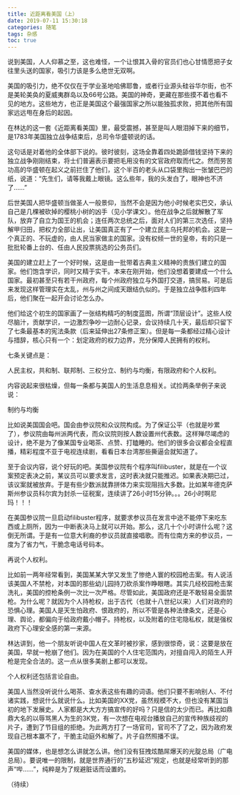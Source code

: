 ```yaml
---
title: 近距离看美国（上）
date: 2019-07-11 15:30:18
categories: 随笔
tags: 杂感
toc: true
---
```

说到美国，人人仰慕之至，这也难怪，一个让恨其入骨的官员们也心甘情愿把子女往里头送的国家，吸引力该是多么绝世无双啊。

美国的吸引力，绝不仅仅在于学业圣地哈佛耶鲁，或者行业源头硅谷华尔街，也不是美轮美奂的夏威夷群岛以及66号公路。美国的神奇，更藏在那些摸不着也看不见的地方。这些地方，也正是美国这个最强国家之所以能独孤求败，把其他所有国家远远甩在身后的起因。

在林达的这一套《近距离看美国》里，最受震撼，甚至是叫人眼泪掉下来的细节，是1783年美国独立战争结束后，总司令华盛顿说的话。

这句话是对着他的全体部下说的。彼时彼刻，这场全靠着四处跪舔借钱坚持下来的独立战争刚刚结束，将士们普遍表示要把毛用没有的文官政府取而代之。然而劳苦功高的华盛顿在起义之前拦住了他们，这个半百的老头从口袋里掏出一张皱巴巴的纸，说道：“先生们，请等我戴上眼镜。这么些年，我的头发白了，眼神也不济了……”

后世美国人把华盛顿当做圣人一般景仰，当然不会是因为他小时候老实巴交，承认自己是几棵被砍掉的樱桃小树的凶手（见小学课文）。他在战争之后就解散了军队，放弃了自立为国王的机会；连任两次总统之后，面对人们的第三次选任，坚持解甲归田，把权力全部让出，让美国真正有了一个建立民主乌托邦的机会。这是一个真正的、不玩虚的，由人民当家做主的国家。没有权倾一世的皇帝，有的只是一批批轮番上台的、任由人民投票挑选的公务员们。

美国的建立赶上了一个好时候，这是由一批带着古典主义精神的贵族们建立的国家。他们饱含学识，同时又精于实干。本来在刚开始，他们没想着要建成一个什么国家。最初甚至只有若干州政府，每个州政府独立与外国打交道，搞贸易。可是后来发现这样管理实在太乱，州与州之间成天跟结仇似的。于是独立战争胜利四年后，他们聚在一起开会讨论怎么办。

他们给这个初生的国家画了一张结构精巧的制度蓝图，所谓“顶层设计”。这些人绞尽脑汁，贡献学识，一边激烈争吵一边耐心记录，会议持续几十天，最后却只留下了七条最基本的宪法条款（后来延伸出27条修正案）。但是每一条都经过精心设计与措辞，核心只有一个：划定政府的权力边界，充分保障人民拥有的权利。

七条关键点是：

人民主权，共和制、联邦制、三权分立、制约与均衡，有限政府和个人权利。

内容说起来很枯燥，但每一条都与美国人的生活息息相关。试捡两条举例子来说说：

制约与均衡

比如说美国国会吧。国会由参议院和众议院构成。为了保证公平（也就是吵累了），参议院由每州派两代表，而众议院则按人数设置州代表数。这样殚尽竭虑的设计，绝不是为了像某国专业喝茶、点赞、打瞌睡的。他们的很多会议都会全程直播，精彩程度不亚于电视连续剧，看看日本台湾那些撕逼会就知道了。

至于会议内容，说个好玩的吧。美国参议院有个程序叫filibuster，就是在一个议案预定表决之前，某议员可以要求发言，这时表决就只能推迟。如果表决期已过，该议案就被放弃。于是有些少数派就靠拼体力来实现阻挡大多数。比如某年德克萨斯州参议员科尔宾为封杀一征税案，连续讲了26小时15分钟。。。26小时啊尼玛！！！

在美国参议院一旦启动filibuster程序，就要求参议员在发言中途不能停下来吃东西或上厕所，因为一中断表决马上就可以开始。那么，这几十个小时讲什么呢？这倒无所谓。于是有一位意大利裔的参议员就直接唱歌。而有位南方来的参议员，一度为了省力气，干脆念电话号码本。

再说个人权利。

比如前一两年经常看到，美国某某大学又发生了惨绝人寰的校园枪击案。有人说活该美国人不禁枪，对本国的那些幼儿园持刀砍杀案作睁眼瞎。其实几经校园枪击案洗礼，美国的控枪条例一次比一次严格。尽管如此，美国政府还是不敢轻易全面禁枪。为什么呢？就因为个人持枪权，出于古代（也就十八世纪以来）人们对政府的恐惧心理。美国人是天生怕政府、恨政府的，所以不管是各种法律条文，还是心理、舆论，都偏向于给政府戴小帽子。持枪权，以及附着的住宅隐私权，就是强权政府下心理安全感的第一来源。

林达讲到，他一个朋友听说中国人在文革时被抄家，感到很惊奇，说：这要是放在美国，早就一枪崩了他们。因为在美国的个人住宅范围内，对擅自闯入的陌生人开枪是完全合法的。这一点从很多美剧上都可以发现。

个人权利还包括言论自由。

美国人当然没听说什么喝茶、查水表这些有趣的词语。他们只要不影响别人、不付诸实践，想说什么就说什么。比如美国的XX党，虽然规模不大，但也没有某国当初的地下发展史。人家都是大大方方搞宣传的好吗？只是信的太少而已。再比如鼎鼎大名的以辱骂黑人为生的3K党，有一次想在电视台播放自己的宣传种族歧视的片子，遭到了节目组的拒绝。为此两方打了一场官司，官司不了了之，因为政府发现自己根本赢不了，干脆主动庭外和解了。片子自然照播不误。

美国的媒体，也是想怎么讲就怎么讲。他们没有狂拽炫酷屌爆天的光腚总局（广电总局）。要说唯一的限制，就是世界通行的“五秒延迟”规定，也就是经常听到的那声“哔……”，纯粹是为了规避脏话而设置的。

（待续）


